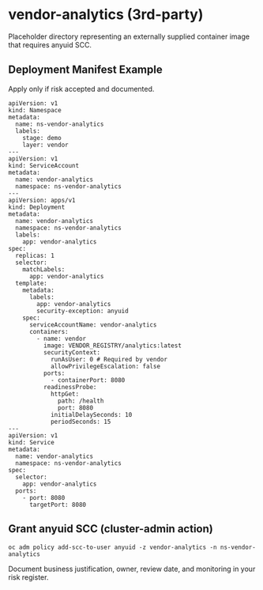 # vendor-analytics (3rd-party)

Placeholder directory representing an externally supplied container image that requires anyuid SCC.

## Deployment Manifest Example
Apply only if risk accepted and documented.

```
apiVersion: v1
kind: Namespace
metadata:
  name: ns-vendor-analytics
  labels:
    stage: demo
    layer: vendor
---
apiVersion: v1
kind: ServiceAccount
metadata:
  name: vendor-analytics
  namespace: ns-vendor-analytics
---
apiVersion: apps/v1
kind: Deployment
metadata:
  name: vendor-analytics
  namespace: ns-vendor-analytics
  labels:
    app: vendor-analytics
spec:
  replicas: 1
  selector:
    matchLabels:
      app: vendor-analytics
  template:
    metadata:
      labels:
        app: vendor-analytics
        security-exception: anyuid
    spec:
      serviceAccountName: vendor-analytics
      containers:
        - name: vendor
          image: VENDOR_REGISTRY/analytics:latest
          securityContext:
            runAsUser: 0 # Required by vendor
            allowPrivilegeEscalation: false
          ports:
            - containerPort: 8080
          readinessProbe:
            httpGet:
              path: /health
              port: 8080
            initialDelaySeconds: 10
            periodSeconds: 15
---
apiVersion: v1
kind: Service
metadata:
  name: vendor-analytics
  namespace: ns-vendor-analytics
spec:
  selector:
    app: vendor-analytics
  ports:
    - port: 8080
      targetPort: 8080
```

## Grant anyuid SCC (cluster-admin action)
```
oc adm policy add-scc-to-user anyuid -z vendor-analytics -n ns-vendor-analytics
```

Document business justification, owner, review date, and monitoring in your risk register.
